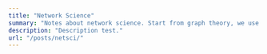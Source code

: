 ```yaml
---
title: "Network Science"
summary: "Notes about network science. Start from graph theory, we use some quantitative measures to describe the structure of a network. Analyze the properties of a network, explain its formation and evolution..."
description: "Description test."
url: "/posts/netsci/"
---
```


